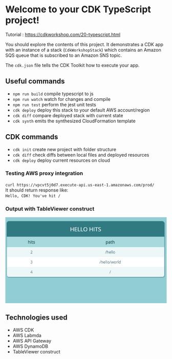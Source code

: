 # Welcome to your CDK TypeScript project!

Tutorial : https://cdkworkshop.com/20-typescript.html  

You should explore the contents of this project. It demonstrates a CDK app with an instance of a stack (`CdkWorkshopStack`)
which contains an Amazon SQS queue that is subscribed to an Amazon SNS topic.

The `cdk.json` file tells the CDK Toolkit how to execute your app.

## Useful commands

 * `npm run build`   compile typescript to js
 * `npm run watch`   watch for changes and compile
 * `npm run test`    perform the jest unit tests
 * `cdk deploy`      deploy this stack to your default AWS account/region
 * `cdk diff`        compare deployed stack with current state
 * `cdk synth`       emits the synthesized CloudFormation template


 ## CDK commands

 * `cdk init`      create new project with folder structure
 * `cdk diff`      check diffs between local files and deployed resources
 * `cdk deploy`    deploy current resources on cloud

 ### Testing AWS proxy integration

 `curl https://vpcvt5j0d7.execute-api.us-east-1.amazonaws.com/prod/`  
 It should return response like:  
 `Hello, CDK! You've hit /`

 ### Output with TableViewer construct 

<img src="./output-table.png" alt="Drawing" style="width: 800px;"/>


## Technologies used
- AWS CDK
- AWS Labmda
- AWS API Gateway
- AWS DynamoDB
- TableViewer construct